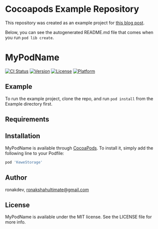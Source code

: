 # Cocoapods Example Repository

This repository was created as an example project for [this blog post](https://ronakshah.org/How-To-Make-A-Cocoapod-With-Dependencies/).

Below, you can see the autogenerated README.md file that comes when you run `pod lib create`.

# MyPodName

[![CI Status](https://img.shields.io/travis/ronakdev/MyPodName.svg?style=flat)](https://travis-ci.org/ronakdev/MyPodName)
[![Version](https://img.shields.io/cocoapods/v/MyPodName.svg?style=flat)](https://cocoapods.org/pods/MyPodName)
[![License](https://img.shields.io/cocoapods/l/MyPodName.svg?style=flat)](https://cocoapods.org/pods/MyPodName)
[![Platform](https://img.shields.io/cocoapods/p/MyPodName.svg?style=flat)](https://cocoapods.org/pods/MyPodName)

## Example

To run the example project, clone the repo, and run `pod install` from the Example directory first.

## Requirements

## Installation

MyPodName is available through [CocoaPods](https://cocoapods.org). To install
it, simply add the following line to your Podfile:

```ruby
pod 'KeweStorage'
```

## Author

ronakdev, ronakshahultimate@gmail.com

## License

MyPodName is available under the MIT license. See the LICENSE file for more info.
